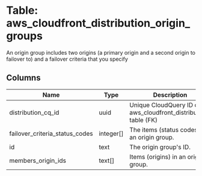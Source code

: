 
# Table: aws_cloudfront_distribution_origin_groups
An origin group includes two origins (a primary origin and a second origin to failover to) and a failover criteria that you specify
## Columns
| Name        | Type           | Description  |
| ------------- | ------------- | -----  |
|distribution_cq_id|uuid|Unique CloudQuery ID of aws_cloudfront_distributions table (FK)|
|failover_criteria_status_codes|integer[]|The items (status codes) for an origin group.|
|id|text|The origin group's ID.|
|members_origin_ids|text[]|Items (origins) in an origin group.|
